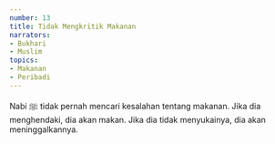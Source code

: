 ```yaml
---
number: 13
title: Tidak Mengkritik Makanan
narrators:
- Bukhari
- Muslim
topics:
- Makanan
- Peribadi
---
```


Nabi ﷺ tidak pernah mencari kesalahan tentang makanan. Jika dia menghendaki, dia akan makan. Jika dia tidak menyukainya, dia akan meninggalkannya.
